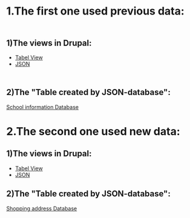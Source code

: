 1.The first one used previous data:
=============
<br/>1)The views in Drupal:
-------------
- [Tabel View](http://dev-my-1st-pantheon-site.pantheonsite.io/school-information#overlay-context=database.php)
- [JSON](http://dev-my-1st-pantheon-site.pantheonsite.io/school_info2#overlay-context=database.php)

<br/>2)The "Table created by JSON-database": 
-------------
[School information Database](http://dev-my-1st-pantheon-site.pantheonsite.io/lesson5/json-database.php)


2.The second one used new data:
=============
1)The views in Drupal:
-------------
- [Tabel View](http://dev-my-1st-pantheon-site.pantheonsite.io/shopping-address#overlay-context=)
- [JSON](http://dev-my-1st-pantheon-site.pantheonsite.io/shopping-address2#overlay-context=)

2)The "Table created by JSON-database": 
-------------
[Shopping address Database](http://dev-my-1st-pantheon-site.pantheonsite.io/lesson5/json-database_2nd.php)

